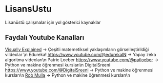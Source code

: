 # LisansUstu
Lisanüstü çalışmalar için yol gösterici kaynaklar

## Faydalı Youtube Kanalları



[Visually Explained] -> Çeşitli matemetiksel yaklaşımların görselleştirildiği vildeolar \n
Edureka!           https://www.youtube.com/@edurekaIN              -> Yapay zeka algoritma videoları\n
Patric Loeber      https://www.youtube.com/@patloeber              -> Python ve makine öğrenmesi kursları\n
DigitalSreeni      https://www.youtube.com/@DigitalSreeni          -> Python ve makine öğrenmesi kursları\n
[Rob Mulla]      -> Python ve makine öğrenmesi kursları\n







[Rob Mulla]: <https://www.youtube.com/@robmulla>
[Visually Explained]: <https://www.youtube.com/c/BachirElKhadir/videos>
